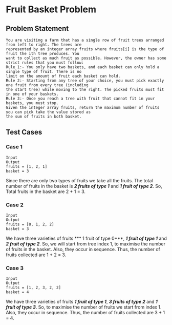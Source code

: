 # Fruit Basket Problem

## Problem Statement
    
    You are visiting a farm that has a single row of fruit trees arranged from left to right. The trees are 
    represented by an integer array fruits where fruits[i] is the type of fruit the ith tree produces. You 
    want to collect as much fruit as possible. However, the owner has some strict rules that you must follow:
    Rule 1:- You only have two baskets, and each basket can only hold a single type of fruit. There is no 
    limit on the amount of fruit each basket can hold.
    Rule 2:- Starting from any tree of your choice, you must pick exactly one fruit from every tree (including
    the start tree) while moving to the right. The picked fruits must fit in one of your baskets.
    Rule 3:- Once you reach a tree with fruit that cannot fit in your baskets, you must stop.
    Given the integer array fruits, return the maximum number of fruits you can pick take the value stored as
    the sum of fruits in both basket. 


## Test Cases

### Case 1
  
    Input                                                             Output
    fruits = [1, 2, 1]                                                basket = 3

Since there are only two types of fruits we take all the fruits. The total number of fruits in the basket is ***2 fruits of type 1*** and ***1 fruit of type 2***. So, 
Total fruits in the basket are 2 + 1 = 3.

### Case 2
  
    Input                                                             Output
    fruits = [0, 1, 2, 2]                                             basket = 3

We have three varieties of fruits *** 1 fruit of type 0***, ***1 fruit of type 1*** and ***2 fruit of type 2***. So, we will start from tree index 1, to maximise the
number of fruits in the basket. Also, they occur in sequence. Thus, the number of fruits collected are 1 + 2 = 3.

### Case 3
  
    Input                                                             Output
    fruits = [1, 2, 3, 2, 2]                                          basket = 4

We have three varieties of fruits ***1 fruit of type 1***, ***3 fruits of type 2*** and ***1 fruit of type 3***. So, to maximise the number of fruits we start from 
index 1. Also, they occur in sequence. Thus, the number of fruits collected are 3 + 1 = 4.





